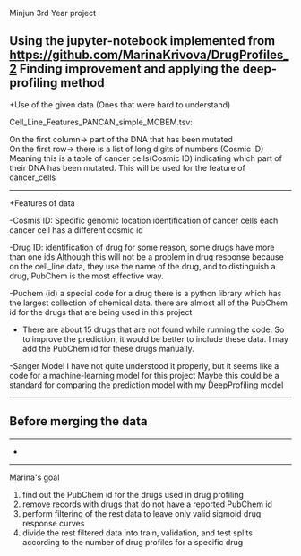 Minjun 3rd Year project

Using the jupyter-notebook implemented from https://github.com/MarinaKrivova/DrugProfiles_2
Finding improvement and applying the deep-profiling method
------------------------
+Use of the given data (Ones that were hard to understand)

Cell_Line_Features_PANCAN_simple_MOBEM.tsv:

On the first column-> part of the DNA that has been mutated<br>
On the first row-> there is a list of long digits of numbers (Cosmic ID)
Meaning this is a table of cancer cells(Cosmic ID) indicating which part of their DNA has been mutated.
This will be used for the feature of cancer_cells


---------------------
+Features of data



-Cosmis ID:
Specific genomic location
identification of cancer cells
each cancer cell has a different cosmic id



-Drug ID:
identification of drug
for some reason, some drugs have more than one ids
Although this will not be a problem in drug response because on the cell_line data, they use the name of the drug, and to distinguish a drug, PubChem is the most effective way.



-Puchem (id)
a special code for a drug
there is a python library which has the largest collection of chemical data.
there are almost all of the PubChem id for the drugs that are being used in this project

+ There are about 15 drugs that are not found while running the code. So to improve the prediction, it would be better to include these data. I may add the PubChem id for these drugs manually.



-Sanger Model
I have not quite understood it properly, but it seems like a code for a machine-learning model for this project
Maybe this could be a standard for comparing the prediction model with my DeepProfiling model

-------------------
Before merging the data
- 


--------------------
-


---------------
Marina's goal
1. find out the PubChem id for the drugs used in drug profiling
2. remove records with drugs that do not have a reported PubChem id
3. perform filtering of the rest data to leave only valid sigmoid drug response curves
4. divide the rest filtered data into train, validation, and test splits according to the number of drug profiles for a specific drug
